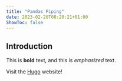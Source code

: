 ```yaml
---
title: "Pandas Piping"
date: 2023-02-20T08:20:21+01:00
ShowToc: false
---
```


## Introduction

This is **bold** text, and this is *emphasized* text.

Visit the [Hugo](https://gohugo.io) website!